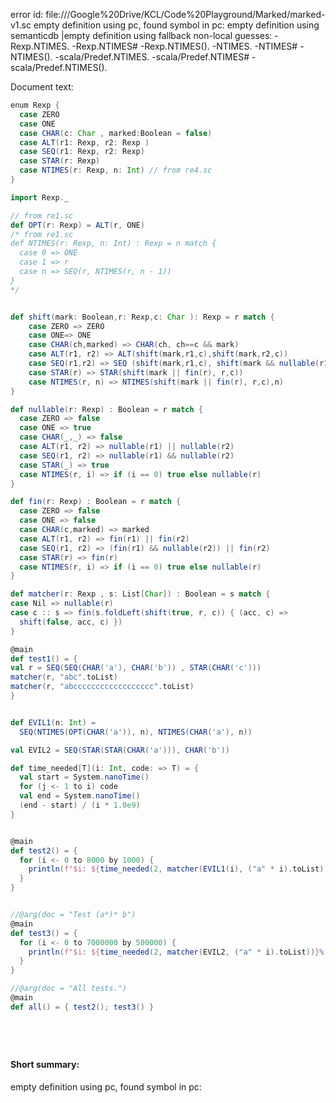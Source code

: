 error id: 
file://<HOME>/Google%20Drive/KCL/Code%20Playground/Marked/marked-v1.sc
empty definition using pc, found symbol in pc: 
empty definition using semanticdb
|empty definition using fallback
non-local guesses:
	 -Rexp.NTIMES.
	 -Rexp.NTIMES#
	 -Rexp.NTIMES().
	 -NTIMES.
	 -NTIMES#
	 -NTIMES().
	 -scala/Predef.NTIMES.
	 -scala/Predef.NTIMES#
	 -scala/Predef.NTIMES().

Document text:

```scala
enum Rexp {
  case ZERO
  case ONE 
  case CHAR(c: Char , marked:Boolean = false)
  case ALT(r1: Rexp, r2: Rexp )
  case SEQ(r1: Rexp, r2: Rexp)
  case STAR(r: Rexp)
  case NTIMES(r: Rexp, n: Int) // from re4.sc
}

import Rexp._

// from re1.sc
def OPT(r: Rexp) = ALT(r, ONE)
/* from re1.sc
def NTIMES(r: Rexp, n: Int) : Rexp = n match {
  case 0 => ONE
  case 1 => r
  case n => SEQ(r, NTIMES(r, n - 1))
}
*/


def shift(mark: Boolean,r: Rexp,c: Char ): Rexp = r match {
    case ZERO => ZERO
    case ONE=> ONE
    case CHAR(ch,marked) => CHAR(ch, ch==c && mark)
    case ALT(r1, r2) => ALT(shift(mark,r1,c),shift(mark,r2,c))
    case SEQ(r1,r2) => SEQ (shift(mark,r1,c), shift(mark && nullable(r1) || fin(r1),r2,c))
    case STAR(r) => STAR(shift(mark || fin(r), r,c))
    case NTIMES(r, n) => NTIMES(shift(mark || fin(r), r,c),n)
}

def nullable(r: Rexp) : Boolean = r match {
  case ZERO => false
  case ONE => true
  case CHAR(_,_) => false
  case ALT(r1, r2) => nullable(r1) || nullable(r2)
  case SEQ(r1, r2) => nullable(r1) && nullable(r2)
  case STAR(_) => true
  case NTIMES(r, i) => if (i == 0) true else nullable(r)
}

def fin(r: Rexp) : Boolean = r match {
  case ZERO => false
  case ONE => false
  case CHAR(c,marked) => marked
  case ALT(r1, r2) => fin(r1) || fin(r2)
  case SEQ(r1, r2) => (fin(r1) && nullable(r2)) || fin(r2)
  case STAR(r) => fin(r)
  case NTIMES(r, i) => if (i == 0) true else nullable(r)
}

def matcher(r: Rexp , s: List[Char]) : Boolean = s match {
case Nil => nullable(r)
case c :: s => fin(s.foldLeft(shift(true, r, c)) { (acc, c) =>
  shift(false, acc, c) })
}

@main
def test1() = {
val r = SEQ(SEQ(CHAR('a'), CHAR('b')) , STAR(CHAR('c')))
matcher(r, "abc".toList)
matcher(r, "abcccccccccccccccccc".toList)
}


def EVIL1(n: Int) = 
  SEQ(NTIMES(OPT(CHAR('a')), n), NTIMES(CHAR('a'), n))

val EVIL2 = SEQ(STAR(STAR(CHAR('a'))), CHAR('b'))

def time_needed[T](i: Int, code: => T) = {
  val start = System.nanoTime()
  for (j <- 1 to i) code
  val end = System.nanoTime()
  (end - start) / (i * 1.0e9)
}


@main
def test2() = {
  for (i <- 0 to 8000 by 1000) {
    println(f"$i: ${time_needed(2, matcher(EVIL1(i), ("a" * i).toList))}%.5f")
  }
}


//@arg(doc = "Test (a*)* b")
@main
def test3() = {
  for (i <- 0 to 7000000 by 500000) {
    println(f"$i: ${time_needed(2, matcher(EVIL2, ("a" * i).toList))}%.5f")
  }
} 

//@arg(doc = "All tests.")
@main
def all() = { test2(); test3() } 






```

#### Short summary: 

empty definition using pc, found symbol in pc: 